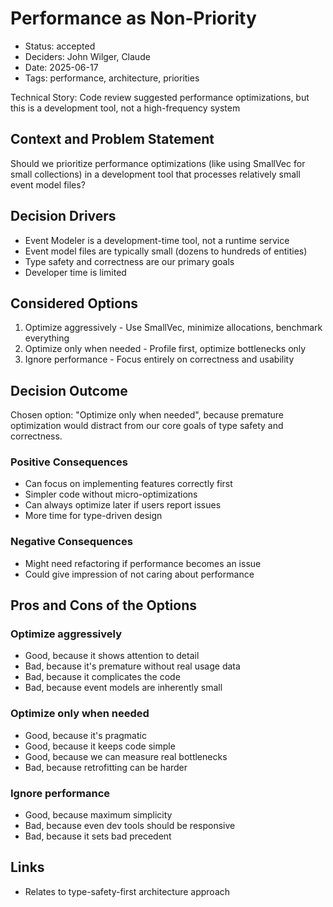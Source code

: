 # Performance as Non-Priority

- Status: accepted
- Deciders: John Wilger, Claude
- Date: 2025-06-17
- Tags: performance, architecture, priorities

Technical Story: Code review suggested performance optimizations, but this is a development tool, not a high-frequency system

## Context and Problem Statement

Should we prioritize performance optimizations (like using SmallVec for small collections) in a development tool that processes relatively small event model files?

## Decision Drivers

- Event Modeler is a development-time tool, not a runtime service
- Event model files are typically small (dozens to hundreds of entities)
- Type safety and correctness are our primary goals
- Developer time is limited

## Considered Options

1. Optimize aggressively - Use SmallVec, minimize allocations, benchmark everything
2. Optimize only when needed - Profile first, optimize bottlenecks only
3. Ignore performance - Focus entirely on correctness and usability

## Decision Outcome

Chosen option: "Optimize only when needed", because premature optimization would distract from our core goals of type safety and correctness.

### Positive Consequences

- Can focus on implementing features correctly first
- Simpler code without micro-optimizations
- Can always optimize later if users report issues
- More time for type-driven design

### Negative Consequences

- Might need refactoring if performance becomes an issue
- Could give impression of not caring about performance

## Pros and Cons of the Options

### Optimize aggressively

- Good, because it shows attention to detail
- Bad, because it's premature without real usage data
- Bad, because it complicates the code
- Bad, because event models are inherently small

### Optimize only when needed

- Good, because it's pragmatic
- Good, because it keeps code simple
- Good, because we can measure real bottlenecks
- Bad, because retrofitting can be harder

### Ignore performance

- Good, because maximum simplicity
- Bad, because even dev tools should be responsive
- Bad, because it sets bad precedent

## Links

- Relates to type-safety-first architecture approach
